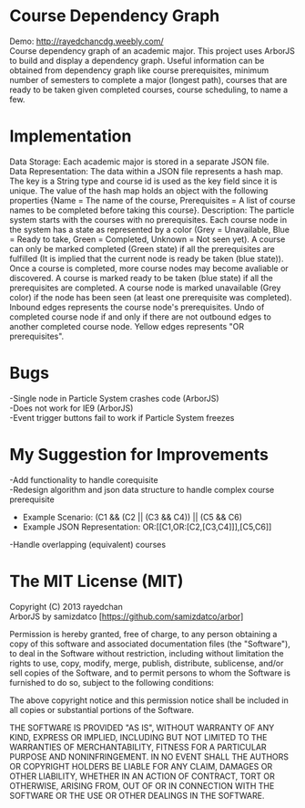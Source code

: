 Course Dependency Graph
=====================
Demo: http://rayedchancdg.weebly.com/  
Course dependency graph of an academic major. This project uses ArborJS to build and display a dependency graph. Useful information can be obtained from dependency graph like course prerequisites, minimum number of semesters to complete a major (longest path), courses that are ready to be taken given completed courses, course scheduling, to name a few.

Implementation
=====================
Data Storage: Each academic major is stored in a separate JSON file.  
Data Representation: The data within a JSON file represents a hash map. The key is a String type and course id is used as the key field since it is unique. The value of the hash map holds an object with the following properties {Name = The name of the course, Prerequisites = A list of course names to be completed before taking this course}.
Description: The particle system starts with the courses with no prerequisites. Each course node in the system has a state as represented by a color (Grey = Unavailable, Blue = Ready to take, Green = Completed, Unknown = Not seen yet). A course can only be marked completed (Green state) if all the prerequisites are fulfilled (It is implied that the current node is ready be taken (blue state)). Once a course is completed, more course nodes may become avaliable or discovered. A course is marked ready to be taken (blue state) if all the prerequisites are completed. A course node is marked unavailable (Grey color) if the node has been seen (at least one prerequisite was completed). Inbound edges represents the course node's prerequisites. Undo of completed course node if and only if there are not outbound edges to another completed course node. Yellow edges represents "OR prerequisites".  

Bugs
=====================
-Single node in Particle System crashes code (ArborJS)  
-Does not work for IE9 (ArborJS)  
-Event trigger buttons fail to work if Particle System freezes  

My Suggestion for Improvements
=====================
-Add functionality to handle corequisite  
-Redesign algorithm and json data structure to handle complex course prerequisite  
+ Example Scenario: (C1 && (C2 || (C3 && C4)) || (C5 && C6)  
+ Example JSON Representation: OR:[[C1,OR:[C2,[C3,C4]]],[C5,C6]]  

-Handle overlapping (equivalent) courses  

The MIT License (MIT)
=====================

Copyright (C) 2013 rayedchan  
ArborJS by samizdatco [https://github.com/samizdatco/arbor]  

Permission is hereby granted, free of charge, to any person obtaining a copy of this software and associated documentation files (the "Software"), to deal in the Software without restriction, including without limitation the rights to use, copy, modify, merge, publish, distribute, sublicense, and/or sell copies of the Software, and to permit persons to whom the Software is furnished to do so, subject to the following conditions:

The above copyright notice and this permission notice shall be included in all copies or substantial portions of the Software.

THE SOFTWARE IS PROVIDED "AS IS", WITHOUT WARRANTY OF ANY KIND, EXPRESS OR IMPLIED, INCLUDING BUT NOT LIMITED TO THE WARRANTIES OF MERCHANTABILITY, FITNESS FOR A PARTICULAR PURPOSE AND NONINFRINGEMENT. IN NO EVENT SHALL THE AUTHORS OR COPYRIGHT HOLDERS BE LIABLE FOR ANY CLAIM, DAMAGES OR OTHER LIABILITY, WHETHER IN AN ACTION OF CONTRACT, TORT OR OTHERWISE, ARISING FROM, OUT OF OR IN CONNECTION WITH THE SOFTWARE OR THE USE OR OTHER DEALINGS IN THE SOFTWARE.
